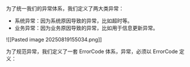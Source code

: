 为了统一我们的异常体系，我们定义了两大类异常：

- 系统异常：因为系统原因导致的异常，比如超时等。
- 业务异常：因为业务原因导致的异常，比如用于信息更新异常。

![[Pasted image 20250819155034.png]]

为了规范异常，我们定义了一套 ErrorCode 体系，异常，必须以 ErrorCode 定义：

